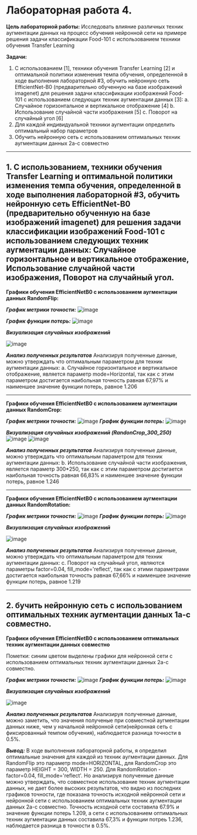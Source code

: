 # Лабораторная работа 4.

**Цель лабораторной работы:**  Исследовать влияние различных техник аугментации
данных на процесс обучения нейронной сети на примере решения задачи классификации
Food-101 с использованием техники обучения Transfer Learning

**Задачи:**

1. С использованием [1], техники обучения Transfer Learning [2] и оптимальной
политики изменения темпа обучения, определенной в ходе выполнения
лабораторной #3, обучить нейронную сеть EfficientNet-B0 (предварительно
обученную на базе изображений imagenet) для решения задачи классификации
изображений Food-101 с использованием следующих техник аугментации данных [3]:
    a. Случайное горизонтальное и вертикальное отображение [4]
    b. Использование случайной части изображения [5]
    c. Поворот на случайный угол [6]
2. Для каждой индивидуальной техники аугментации определить оптимальный набор
параметров
3. Обучить нейронную сеть с использованием оптимальных техник аугментации
данных 2a-с совместно
<hr/>


## 1. С использованием, техники обучения Transfer Learning и оптимальной политики изменения темпа обучения, определенной в ходе выполнения лабораторной #3, обучить нейронную сеть EfficientNet-B0 (предварительно обученную на базе изображений imagenet) для решения задачи классификации изображений Food-101 с использованием следующих техник аугментации данных: Случайное горизонтальное и вертикальное отображение, Использование случайной части изображения, Поворот на случайный угол. ##


**Графики обучения EfficientNetB0 с использованием аугментации данных RandomFlip:**

***График метрики точности:***
![image](https://user-images.githubusercontent.com/56519328/117620529-38fa0280-b179-11eb-99e7-a455d3b72c8b.png)

***График функции потерь:***
![image](https://user-images.githubusercontent.com/56519328/117620614-50d18680-b179-11eb-8fdb-114f32935762.png)


***Визуализация случайных изображений***

![image](https://user-images.githubusercontent.com/56519328/117634313-6d74bb00-b187-11eb-9305-279f6fa38149.png)

***Анализ полученных результатов***
Анализируя полученные данные, можно утверждать что оптимальным параметром для техник аугментации данных: a. Случайное горизонтальное и вертикальное отображение, является параметр mode=Horizontal, так как с этим параметром достигается наибольная точность равная 67,97% и наименшее значение функции потерь, равное 1.206
<hr/>



**Графики обучения EfficientNetB0 с использованием аугментации данных RandomСrop:**

***График метрики точности:***
![image](https://user-images.githubusercontent.com/56519328/117627583-fb997300-b180-11eb-91c3-179d210bca6b.png)
***График функции потерь:***
![image](https://user-images.githubusercontent.com/56519328/117621491-57143280-b17a-11eb-84a7-b860092158a4.png)


***Визуализация случайных изображений (RandonCrop_300_250)***
![image](https://user-images.githubusercontent.com/56519328/117630514-f0941200-b183-11eb-9e7d-5d152de596b7.png)
![image](https://user-images.githubusercontent.com/56519328/117630562-ff7ac480-b183-11eb-8990-8e532e43edef.png)


***Анализ полученных результатов***
Анализируя полученные данные, можно утверждать что оптимальным параметром для техник аугментации данных: b. Использование случайной части изображения, является параметр 300*250, так как с этим параметром достигается наибольная точность равная 66,83% и наименшее значение функции потерь, равное 1.246
<hr/>



**Графики обучения EfficientNetB0 с использованием аугментации данных RandomRotation:**

***График метрики точности:***
![image](https://user-images.githubusercontent.com/56519328/117623817-ede1ee80-b17c-11eb-9fee-6a9561b6ba56.png)
***График функции потерь:***
![image](https://user-images.githubusercontent.com/56519328/117623897-fe926480-b17c-11eb-988a-765ccb741958.png)

***Визуализация случайных изображений***

![image](https://user-images.githubusercontent.com/56519328/117634703-dd834100-b187-11eb-9462-c7d48ab91c16.png)


***Анализ полученных результатов***
Анализируя полученные данные, можно утверждать что оптимальным параметром для техник аугментации данных: c. Поворот на случайный угол, являются параметры factor=0.04, fill_mode='reflect', так как с этими параметрами достигается наибольная точность равная 67,66% и наименшее значение функции потерь, равное 1.219
<hr/>


## 2. бучить нейронную сеть с использованием оптимальных техник аугментации данных 1a-с совместно. ##

**Графики обучения EfficientNetB0 с использованием оптимальных техник аугментации данных совместно**

Пометки: синим цветом выделены графики для нейронной сети с использованием оптимальных техник аугментации
данных 2a-с совместно.

***График метрики точности:***
![image](https://user-images.githubusercontent.com/56519328/117626321-a5780000-b17f-11eb-9ac9-3fd1b350021a.png)
***График функции потерь:***
![image](https://user-images.githubusercontent.com/56519328/117626378-b6287600-b17f-11eb-8226-528ea8d4c142.png)

***Визуализация случайных изображений***

![image](https://user-images.githubusercontent.com/56519328/117637660-b11cf400-b18a-11eb-9589-2c0dae01a452.png)


***Анализ полученных результатов***
Анализируя полученные данные, можно заметить, что значения полученые при совместной аугментации данных ниже, чем у начальной нейронной сети(нейронная сеть с  фиксированный темпом обучения), наблюдается разница точности в 0.5%.


***Вывод:***
В ходе выполнения лабораторной работы, я определил оптимальные значения для каждой из техник аугментации данных. Для RandomFlip это параметр mode=HORIZONTAL, для RandomCrop это параметр HEIGHT = 300, WIDTH = 250. Для RandomRotation - factor=0.04, fill_mode='reflect'. Но анализируя полученные данные можно утверждать, что совместное использование техник аугментации данных, не дает более высоких результатов, что видно из последних графиков точности, где показана точность исходной нейронной сети и нейронной сети с использованием оптимальных техник аугментации данных 2a-с совместно. Точность исходной сети составила 67.9% и значение функции потерь 1.209, а сети с использованием оптимальных техник аугментации данных составила 67,3% и функции потреь 1.236, наблюдается разница в точности в 0.5%.
